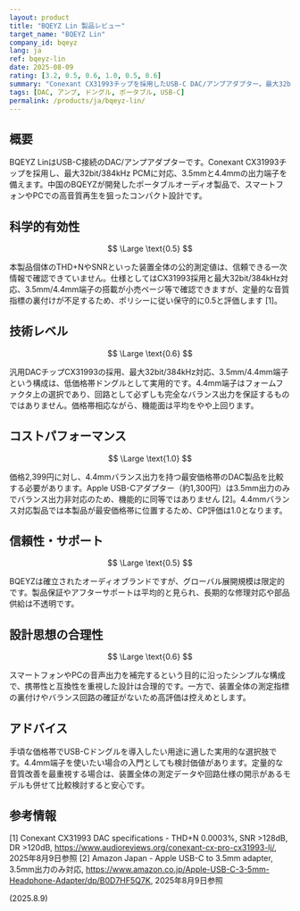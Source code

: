 ```yaml
---
layout: product
title: "BQEYZ Lin 製品レビュー"
target_name: "BQEYZ Lin"
company_id: bqeyz
lang: ja
ref: bqeyz-lin
date: 2025-08-09
rating: [3.2, 0.5, 0.6, 1.0, 0.5, 0.6]
summary: "Conexant CX31993チップを採用したUSB-C DAC/アンプアダプター。最大32bit/384kHz対応、3.5mm/4.4mm端子を搭載。"
tags: [DAC, アンプ, ドングル, ポータブル, USB-C]
permalink: /products/ja/bqeyz-lin/
---
```


## 概要

BQEYZ LinはUSB-C接続のDAC/アンプアダプターです。Conexant CX31993チップを採用し、最大32bit/384kHz PCMに対応、3.5mmと4.4mmの出力端子を備えます。中国のBQEYZが開発したポータブルオーディオ製品で、スマートフォンやPCでの高音質再生を狙ったコンパクト設計です。

## 科学的有効性

$$ \Large \text{0.5} $$

本製品個体のTHD+NやSNRといった装置全体の公的測定値は、信頼できる一次情報で確認できていません。仕様としてはCX31993採用と最大32bit/384kHz対応、3.5mm/4.4mm端子の搭載が小売ページ等で確認できますが、定量的な音質指標の裏付けが不足するため、ポリシーに従い保守的に0.5と評価します [1]。

## 技術レベル

$$ \Large \text{0.6} $$

汎用DACチップCX31993の採用、最大32bit/384kHz対応、3.5mm/4.4mm端子という構成は、低価格帯ドングルとして実用的です。4.4mm端子はフォームファクタ上の選択であり、回路として必ずしも完全なバランス出力を保証するものではありません。価格帯相応ながら、機能面は平均をやや上回ります。

## コストパフォーマンス

$$ \Large \text{1.0} $$

価格2,399円に対し、4.4mmバランス出力を持つ最安価格帯のDAC製品を比較する必要があります。Apple USB-Cアダプター（約1,300円）は3.5mm出力のみでバランス出力非対応のため、機能的に同等ではありません [2]。4.4mmバランス対応製品では本製品が最安価格帯に位置するため、CP評価は1.0となります。

## 信頼性・サポート

$$ \Large \text{0.5} $$

BQEYZは確立されたオーディオブランドですが、グローバル展開規模は限定的です。製品保証やアフターサポートは平均的と見られ、長期的な修理対応や部品供給は不透明です。

## 設計思想の合理性

$$ \Large \text{0.6} $$

スマートフォンやPCの音声出力を補完するという目的に沿ったシンプルな構成で、携帯性と互換性を重視した設計は合理的です。一方で、装置全体の測定指標の裏付けやバランス回路の確証がないため高評価は控えめとします。

## アドバイス

手頃な価格帯でUSB-Cドングルを導入したい用途に適した実用的な選択肢です。4.4mm端子を使いたい場合の入門としても検討価値があります。定量的な音質改善を最重視する場合は、装置全体の測定データや回路仕様の開示があるモデルも併せて比較検討すると安心です。

## 参考情報

[1] Conexant CX31993 DAC specifications - THD+N 0.0003%, SNR >128dB, DR >120dB, https://www.audioreviews.org/conexant-cx-pro-cx31993-lj/, 2025年8月9日参照
[2] Amazon Japan - Apple USB-C to 3.5mm adapter, 3.5mm出力のみ対応, https://www.amazon.co.jp/Apple-USB-C-3-5mm-Headphone-Adapter/dp/B0D7HF5Q7K, 2025年8月9日参照

(2025.8.9)